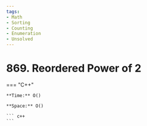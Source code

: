 ```yaml
---
tags:
- Math
- Sorting
- Counting
- Enumeration
- Unsolved
---
```



# 869. Reordered Power of 2

=== "C++"

    **Time:** O()

    **Space:** O()

    ``` c++
    ```